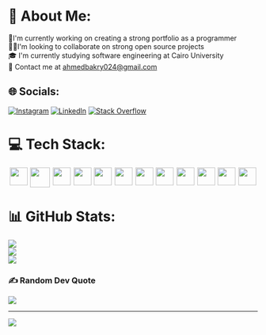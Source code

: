 
<!--
**AhmedBakry024/AhmedBakry024** is a ✨ _special_ ✨ repository because its `README.md` (this file) appears on your GitHub profile.

Here are some ideas to get you started:

- 🔭 I’m currently working on ...
- 🌱 I’m currently learning ...
- 👯 I’m looking to collaborate on ...
- 🤔 I’m looking for help with ...
- 💬 Ask me about ...
- 📫 How to reach me: ...
- 😄 Pronouns: ...
- ⚡ Fun fact: ...
-->
# 💫 About Me:
🔭I'm currently working on creating a strong portfolio as a programmer<br>🤝🏻I'm looking to collaborate on strong open source projects<br>🎓 I'm currently studying software engineering at Cairo University<br>📧 Contact me at ahmedbakry024@gmail.com


## 🌐 Socials:
[![Instagram](https://img.shields.io/badge/Instagram-%23E4405F.svg?logo=Instagram&logoColor=white)](https://instagram.com/_ahmedbakry) [![LinkedIn](https://img.shields.io/badge/LinkedIn-%230077B5.svg?logo=linkedin&logoColor=white)](https://linkedin.com/in/ahmedbakry024) [![Stack Overflow](https://img.shields.io/badge/-Stackoverflow-FE7A16?logo=stack-overflow&logoColor=white)](https://stackoverflow.com/users/21461189) 

# 💻 Tech Stack:
<p style="display:flex;justify-content: space-around">
  <img src="https://upload.wikimedia.org/wikipedia/commons/3/32/C%2B%2B_logo.png" height="36"/>
  <img src="https://brandslogos.com/wp-content/uploads/thumbs/java-logo-vector-1.svg" height="40"/>
  <img src="https://upload.wikimedia.org/wikipedia/commons/thumb/6/6a/JavaScript-logo.png/768px-JavaScript-logo.png" height="36"/>
  <img src="https://upload.wikimedia.org/wikipedia/commons/thumb/3/30/React_Logo_SVG.svg/180px-React_Logo_SVG.svg.png" height="36"/>
  <img src="https://upload.wikimedia.org/wikipedia/commons/thumb/6/61/HTML5_logo_and_wordmark.svg/180px-HTML5_logo_and_wordmark.svg.png" height="36"/>
  <img src="https://upload.wikimedia.org/wikipedia/commons/thumb/d/d5/CSS3_logo_and_wordmark.svg/180px-CSS3_logo_and_wordmark.svg.png" height="36"/>
  <img src="https://upload.wikimedia.org/wikipedia/commons/thumb/b/b2/Bootstrap_logo.svg/180px-Bootstrap_logo.svg.png" height="36"/>
  <img src="https://upload.wikimedia.org/wikipedia/commons/thumb/9/98/Solidity_logo.svg/120px-Solidity_logo.svg.png" height="36"/>
  <img src="https://upload.wikimedia.org/wikipedia/en/thumb/d/dd/MySQL_logo.svg/150px-MySQL_logo.svg.png" height="36"/>
  <img src="https://upload.wikimedia.org/wikipedia/commons/thumb/d/d9/Node.js_logo.svg/180px-Node.js_logo.svg.png" height="36"/>
  <img src="https://camo.githubusercontent.com/61e102d7c605ff91efedb9d7e47c1c4a07cef59d3e1da202fd74f4772122ca4e/68747470733a2f2f766974656a732e6465762f6c6f676f2e737667" height="36"/>
  <img src="https://upload.wikimedia.org/wikipedia/commons/thumb/e/e9/Notion-logo.svg/150px-Notion-logo.svg.png" height="36"/>
</p>

# 📊 GitHub Stats:
![](https://github-readme-stats.vercel.app/api?username=ahmedbakry024&theme=dark&hide_border=false&include_all_commits=true&count_private=true)<br/>
![](https://github-readme-streak-stats.herokuapp.com/?user=ahmedbakry024&theme=dark&hide_border=false)<br/>
![](https://github-readme-stats.vercel.app/api/top-langs/?username=ahmedbakry024&theme=dark&hide_border=false&include_all_commits=true&count_private=true&layout=compact)

### ✍️ Random Dev Quote
![](https://quotes-github-readme.vercel.app/api?type=horizontal&theme=tokyonight)

---
[![](https://visitcount.itsvg.in/api?id=ahmedbakry024&icon=2&color=0)](https://visitcount.itsvg.in)

